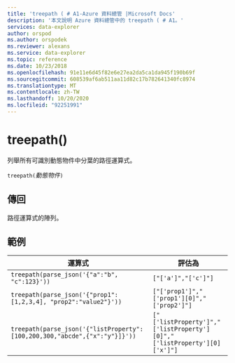 ```yaml
---
title: 'treepath ( # A1-Azure 資料總管 |Microsoft Docs'
description: '本文說明 Azure 資料總管中的 treepath ( # A1。'
services: data-explorer
author: orspod
ms.author: orspodek
ms.reviewer: alexans
ms.service: data-explorer
ms.topic: reference
ms.date: 10/23/2018
ms.openlocfilehash: 91e11e6d45f82e6e27ea2da5ca1da945f190b69f
ms.sourcegitcommit: 608539af6ab511aa11d82c17b782641340fc8974
ms.translationtype: MT
ms.contentlocale: zh-TW
ms.lasthandoff: 10/20/2020
ms.locfileid: "92251991"
---
```

# <a name="treepath"></a>treepath()

列舉所有可識別動態物件中分葉的路徑運算式。

`treepath(`*動態物件*`)`

## <a name="returns"></a>傳回

路徑運算式的陣列。

## <a name="examples"></a>範例

|運算式|評估為|
|---|---|
|`treepath(parse_json('{"a":"b", "c":123}'))` | `["['a']","['c']"]`|
|`treepath(parse_json('{"prop1":[1,2,3,4], "prop2":"value2"}'))`|`["['prop1']","['prop1'][0]","['prop2']"]`|
|`treepath(parse_json('{"listProperty":[100,200,300,"abcde",{"x":"y"}]}'))`|`["['listProperty']","['listProperty'][0]","['listProperty'][0]['x']"]`|